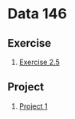 # Data 146

## Exercise

1. [Exercise 2.5](https://yile-xu.github.io/DATA146/exercise_2.5.html)

## Project

1. [Project 1](https://yile-xu.github.io/DATA146/project_1.html)
